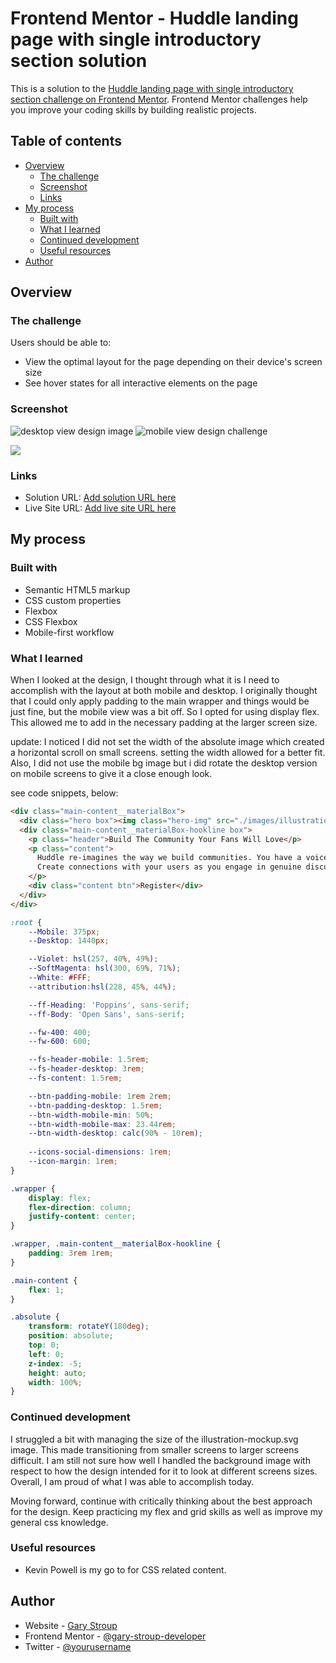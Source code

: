 # Frontend Mentor - Huddle landing page with single introductory section solution

This is a solution to the [Huddle landing page with single introductory section challenge on Frontend Mentor](https://www.frontendmentor.io/challenges/huddle-landing-page-with-a-single-introductory-section-B_2Wvxgi0). Frontend Mentor challenges help you improve your coding skills by building realistic projects. 

## Table of contents

- [Overview](#overview)
  - [The challenge](#the-challenge)
  - [Screenshot](#screenshot)
  - [Links](#links)
- [My process](#my-process)
  - [Built with](#built-with)
  - [What I learned](#what-i-learned)
  - [Continued development](#continued-development)
  - [Useful resources](#useful-resources)
- [Author](#author)

## Overview

### The challenge

Users should be able to:

- View the optimal layout for the page depending on their device's screen size
- See hover states for all interactive elements on the page

### Screenshot

![desktop view design image](./design/desktop-design.jpg)
![mobile view design challenge](./design/mobile-design.jpg)

![](./images/complete-project.png)

### Links

- Solution URL: [Add solution URL here](https://your-solution-url.com)
- Live Site URL: [Add live site URL here](https://your-live-site-url.com)

## My process

### Built with

- Semantic HTML5 markup
- CSS custom properties
- Flexbox
- CSS Flexbox
- Mobile-first workflow

### What I learned

When I looked at the design, I thought through what it is I need to accomplish with the layout at both mobile and desktop. I originally thought
that I could only apply padding to the main wrapper and things would be just fine, but the mobile view was a bit off. So I opted for using display
flex. This allowed me to add in the necessary padding at the larger screen size. 

update: I noticed I did not set the width of the absolute image which created a horizontal scroll on small screens.
setting the width allowed for a better fit. Also, I did not use the mobile bg image but i did rotate the desktop version on mobile screens to give it a close enough look.

see code snippets, below:

```html
<div class="main-content__materialBox">
  <div class="hero box"><img class="hero-img" src="./images/illustration-mockups.svg" alt="illustations"></div>
  <div class="main-content__materialBox-hookline box">
    <p class="header">Build The Community Your Fans Will Love</p>
    <p class="content">
      Huddle re-imagines the way we build communities. You have a voice, but so does your audience.
      Create connections with your users as you engage in genuine discussion.
    </p>
    <div class="content btn">Register</div>
  </div> 
</div>
```
```css
:root {
    --Mobile: 375px;
    --Desktop: 1440px;

    --Violet: hsl(257, 40%, 49%);
    --SoftMagenta: hsl(300, 69%, 71%);
    --White: #FFF;
    --attribution:hsl(228, 45%, 44%);

    --ff-Heading: 'Poppins', sans-serif;
    --ff-Body: 'Open Sans', sans-serif;

    --fw-400: 400;
    --fw-600: 600;

    --fs-header-mobile: 1.5rem;
    --fs-header-desktop: 3rem;
    --fs-content: 1.5rem;

    --btn-padding-mobile: 1rem 2rem;
    --btn-padding-desktop: 1.5rem;
    --btn-width-mobile-min: 50%;
    --btn-width-mobile-max: 23.44rem;
    --btn-width-desktop: calc(90% - 10rem);
    
    --icons-social-dimensions: 1rem;
    --icon-margin: 1rem;  
}

.wrapper {
    display: flex;
    flex-direction: column;
    justify-content: center;
}

.wrapper, .main-content__materialBox-hookline {
    padding: 3rem 1rem;
}

.main-content {
    flex: 1;
}

.absolute {
    transform: rotateY(180deg);
    position: absolute;
    top: 0;
    left: 0;
    z-index: -5;
    height: auto;
    width: 100%;
}
```


### Continued development

I struggled a bit with managing the size of the illustration-mockup.svg image. This made transitioning from smaller screens to larger screens difficult. I am still
not sure how well I handled the background image with respect to how the design intended for it to look at different screens sizes. Overall, I am proud of what I was
able to accomplish today. 

Moving forward, continue with critically thinking about the best approach for the design. Keep practicing my flex and grid skills as well as improve my general css
knowledge.

### Useful resources

- Kevin Powell is my go to for CSS related content. 

## Author

- Website - [Gary Stroup](https://www.garystroupdeveloper.com/)
- Frontend Mentor - [@gary-stroup-developer](https://www.frontendmentor.io/profile/gary-stroup-developer)
- Twitter - [@yourusername](https://www.twitter.com/yourusername)


